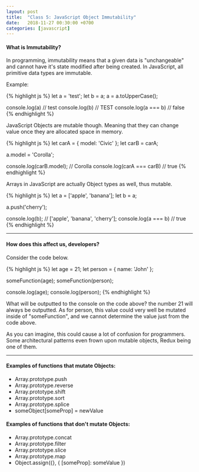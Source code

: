 ```yaml
---
layout: post
title:  "Class 5: JavaScript Object Immutability"
date:   2018-11-27 00:30:00 +0700
categories: [javascript]
---
```


#### What is Immutability?

In programming, immutability means that a given data is "unchangeable" and cannot have it's state modified after being created.
In JavaScript, all primitive data types are immutable.

Example:

{% highlight js %}
let a = 'test';
let b = a;
a = a.toUpperCase();

console.log(a) // test
console.log(b) // TEST
console.log(a === b) // false
{% endhighlight %}

JavaScript Objects are mutable though. Meaning that they can change value once they are allocated space in memory.

{% highlight js %}
let carA = { model: 'Civic' };
let carB = carA;

a.model = 'Corolla';

console.log(carB.model); // Corolla
console.log(carA === carB) // true
{% endhighlight %}

Arrays in JavaScript are actually Object types as well, thus mutable.

{% highlight js %}
let a = ['apple', 'banana'];
let b = a;

a.push('cherry');

console.log(b); // ['apple', 'banana', 'cherry'];
console.log(a === b) // true
{% endhighlight %}

---

#### How does this affect us, developers?

Consider the code below.

{% highlight js %}
let age = 21;
let person = { name: 'John' };

someFunction(age);
someFunction(person);

console.log(age);
console.log(person);
{% endhighlight %}

What will be outputted to the console on the code above?
the number 21 will always be outputted.
As for person, this value could very well be mutated inside of "someFunction", and we cannot
determine the value just from the code above.

As you can imagine, this could cause a lot of confusion for programmers. Some architectural patterns even frown upon mutable objects, Redux being one of them.

---

#### Examples of functions that mutate Objects:

- Array.prototype.push
- Array.prototype.reverse
- Array.prototype.shift
- Array.prototype.sort
- Array.prototype.splice
- someObject[someProp] = newValue


#### Examples of functions that don't mutate Objects:

- Array.prototype.concat
- Array.prototype.filter
- Array.prototype.slice
- Array.prototype.map
- Object.assign({}, { [someProp]: someValue })

